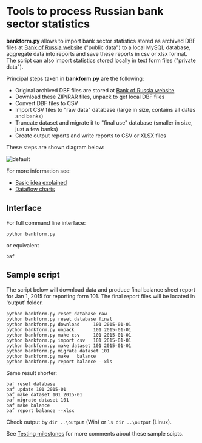 # Tools to process Russian bank sector statistics 

**bankform.py** allows to import bank sector statistics stored as archived DBF files at [Bank of Russia website][cbr-forms] ("public data") to a local MySQL database, aggregate data into reports and save these reports in csv or xlsx format. The script can also import statistics stored locally in text form files ("private data"). 

[cbr-forms]: http://www.cbr.ru/credit/forms.asp

Principal steps taken in **bankform.py** are the following:

- Original archived DBF files are stored at [Bank of Russia website][cbr-forms]
- Download these ZIP/RAR files, unpack to get local DBF files
- Convert DBF files to CSV 
- Import CSV files to "raw data" database (large in size, contains all dates and banks)
- Truncate dataset and migrate it to "final use" database (smaller in size, just a few banks)
- Create output reports and write reports to CSV or XLSX files

These steps are shown diagram below:

![default](https://cloud.githubusercontent.com/assets/9265326/8636269/1028b132-2861-11e5-8b5f-2f432d3d455d.png)

For more information see:
- [Basic idea explained](https://github.com/epogrebnyak/cbr-db/wiki/Basic-idea-explained)
- [Dataflow charts](https://github.com/epogrebnyak/cbr-db/wiki/Dataflow-charts)  


## Interface

For full command line interface: 
```
python bankform.py 
```
or equivalent 
```
baf
```

## Sample script
The script below will download data and produce final balance sheet report for Jan 1, 2015 for reporting form 101. The final report files will be located in 'output' folder. 

```
python bankform.py reset database raw
python bankform.py reset database final    
python bankform.py download     101 2015-01-01
python bankform.py unpack       101 2015-01-01
python bankform.py make csv     101 2015-01-01
python bankform.py import csv   101 2015-01-01
python bankform.py make dataset 101 2015-01-01 
python bankform.py migrate dataset 101        
python bankform.py make   balance
python bankform.py report balance --xls
```

Same result shorter:

```
baf reset database 
baf update 101 2015-01
baf make dataset 101 2015-01  
baf migrate dataset 101        
baf make balance
baf report balance --xlsx
```

Check output by ```dir ..\output``` (Win) or ```ls dir ..\output``` (Linux).

See [Testing milestones][tm] for more comments about these sample scipts.

[tm]: https://github.com/epogrebnyak/cbr-db/wiki/Testing-milestones


